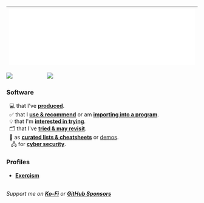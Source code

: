 | <img src="/github-metrics.svg" />| 
| :-: |

<img src="https://skillicons.dev/icons?i=linux,windows,azure,gcp,githubactions" height="40px" /> &nbsp; &nbsp; &nbsp; &nbsp; &nbsp; &nbsp; &nbsp; &nbsp; &nbsp; &nbsp; &nbsp; <img src="https://skillicons.dev/icons?i=postgres,wordpress,wasm,angular" height="40px" /> <!--sqlite-->

### Software
&nbsp; 💻 that I've [**produced**](https://github.com/nomadicGopher?tab=repositories).  
&nbsp; ✅ that I [**use & recommend**](https://github.com/stars/nomadicGopher/lists/software-i-use) or am [**importing into a program**](https://github.com/stars/nomadicGopher/lists/importing-into-a-program).  
&nbsp; 💡 that I'm [**interested in trying**](https://github.com/stars/nomadicGopher/lists/interested-in).  
&nbsp; 🗂️ that I've [**tried & may revisit**](https://github.com/stars/nomadicGopher/lists/archives).  
&nbsp; 🧾 as [**curated lists & cheatsheets**](https://github.com/stars/nomadicGopher/lists/lists-cheat-sheets) or [demos](https://github.com/stars/nomadicGopher/lists/demos-tutorials).  
&nbsp;&nbsp; 🖧 for [**cyber security**](https://github.com/stars/nomadicGopher/lists/cyber-security-tools).

### Profiles
* **[Exercism](https://exercism.org/profiles/nomadicGopher)**
<!-- * **[HackerRank](https://hackerrank.com/profile/nomadicGopher)**  
* **[HackTheBox](https://app.hackthebox.com/users/2141921)** -->

&nbsp;  
_Support me on [**Ko-Fi**](https://ko-fi.com/nomadicGopher) or [**GitHub Sponsors**](https://github.com/sponsors/nomadicGopher)_
